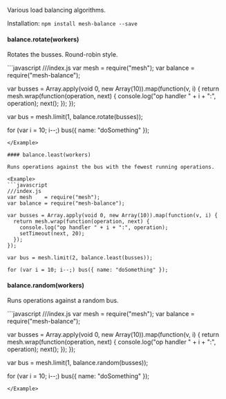 Various load balancing algorithms.

Installation: `npm install mesh-balance --save`

#### balance.rotate(workers)

Rotates the busses. Round-robin style.

<Example>
```javascript
///index.js
var mesh    = require("mesh");
var balance = require("mesh-balance");

var busses = Array.apply(void 0, new Array(10)).map(function(v, i) {
  return mesh.wrap(function(operation, next) {
    console.log("op handler " + i + ":", operation);
    next();
  });
});

var bus = mesh.limit(1, balance.rotate(busses));

for (var i = 10; i--;) bus({ name: "doSomething" });
```
</Example>

#### balance.least(workers)

Runs operations against the bus with the fewest running operations.

<Example>
```javascript
///index.js
var mesh    = require("mesh");
var balance = require("mesh-balance");

var busses = Array.apply(void 0, new Array(10)).map(function(v, i) {
  return mesh.wrap(function(operation, next) {
    console.log("op handler " + i + ":", operation);
    setTimeout(next, 20);
  });
});

var bus = mesh.limit(2, balance.least(busses));

for (var i = 10; i--;) bus({ name: "doSomething" });
```
</Example>

#### balance.random(workers)

Runs operations against a random bus.

<Example>
```javascript
///index.js
var mesh    = require("mesh");
var balance = require("mesh-balance");

var busses = Array.apply(void 0, new Array(10)).map(function(v, i) {
  return mesh.wrap(function(operation, next) {
    console.log("op handler " + i + ":", operation);
    next();
  });
});

var bus = mesh.limit(1, balance.random(busses));

for (var i = 10; i--;) bus({ name: "doSomething" });
```
</Example>
